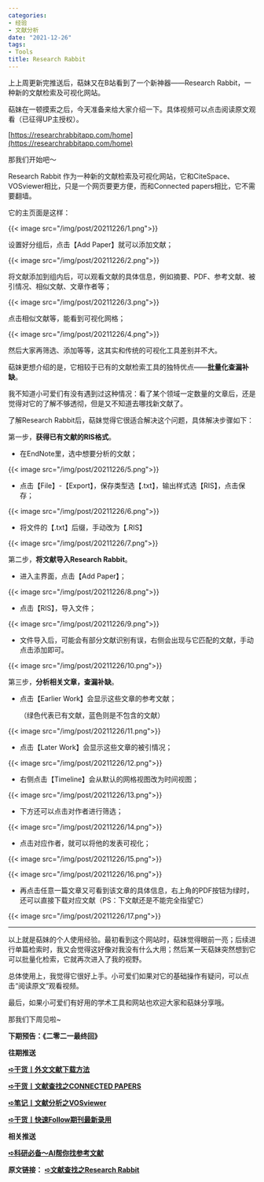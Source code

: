 ```yaml
---
categories:
- 经验
- 文献分析
date: "2021-12-26"
tags:
- Tools
title: Research Rabbit
---
```


上上周更新完推送后，萜妹又在B站看到了一个新神器——Research Rabbit，一种新的文献检索及可视化网站。

<!--more-->

萜妹在一顿摸索之后，今天准备来给大家介绍一下。具体视频可以点击阅读原文观看（已征得UP主授权）。

[https://researchrabbitapp.com/home](https://researchrabbitapp.com/home)

那我们开始吧～

Research Rabbit 作为一种新的文献检索及可视化网站，它和CiteSpace、VOSviewer相比，只是一个网页要更方便，而和Connected papers相比，它不需要翻墙。

它的主页面是这样：

{{< image src="/img/post/20211226/1.png">}}

设置好分组后，点击【Add Paper】就可以添加文献；

{{< image src="/img/post/20211226/2.png">}}

将文献添加到组内后，可以观看文献的具体信息，例如摘要、PDF、参考文献、被引情况、相似文献、文章作者等；

{{< image src="/img/post/20211226/3.png">}}

点击相似文献等，能看到可视化网格；

{{< image src="/img/post/20211226/4.png">}}

然后大家再筛选、添加等等，这其实和传统的可视化工具差别并不大。

萜妹更想介绍的是，它相较于已有的文献检索工具的独特优点——**批量化查漏补缺**。

我不知道小可爱们有没有遇到过这种情况：看了某个领域一定数量的文章后，还是觉得对它的了解不够透彻，但是又不知道去哪找新文献了。

了解Research Rabbit后，萜妹觉得它很适合解决这个问题，具体解决步骤如下：

第一步，**获得已有文献的RIS格式**。

- 在EndNote里，选中想要分析的文献；

{{< image src="/img/post/20211226/5.png">}}

- 点击【File】-【Export】，保存类型选【.txt】，输出样式选【RIS】，点击保存；

{{< image src="/img/post/20211226/6.png">}}

- 将文件的【.txt】后缀，手动改为【.RIS】

{{< image src="/img/post/20211226/7.png">}}

第二步，**将文献导入Research Rabbit**。

- 进入主界面，点击【Add Paper】；

{{< image src="/img/post/20211226/8.png">}}

- 点击【RIS】，导入文件；

{{< image src="/img/post/20211226/9.png">}}

- 文件导入后，可能会有部分文献识别有误，右侧会出现与它匹配的文献，手动点击添加即可。

{{< image src="/img/post/20211226/10.png">}}

第三步，**分析相关文章，查漏补缺**。

- 点击【Earlier Work】会显示这些文章的参考文献；

  （绿色代表已有文献，蓝色则是不包含的文献）

{{< image src="/img/post/20211226/11.png">}}

- 点击【Later Work】会显示这些文章的被引情况；

{{< image src="/img/post/20211226/12.png">}}

- 右侧点击【Timeline】会从默认的网格视图改为时间视图；

{{< image src="/img/post/20211226/13.png">}}

- 下方还可以点击对作者进行筛选；

{{< image src="/img/post/20211226/14.png">}}

- 点击对应作者，就可以将他的发表可视化；

{{< image src="/img/post/20211226/15.png">}}

{{< image src="/img/post/20211226/16.png">}}

- 再点击任意一篇文章又可看到该文章的具体信息，右上角的PDF按钮为绿时，还可以直接下载对应文献（PS：下文献还是不能完全指望它）

{{< image src="/img/post/20211226/17.png">}}

---

以上就是萜妹的个人使用经验。最初看到这个网站时，萜妹觉得眼前一亮；后续进行单篇检索时，我又会觉得这好像对我没有什么大用；然后某一天萜妹突然想到它可以批量化检索，它就再次进入了我的视野。

总体使用上，我觉得它很好上手。小可爱们如果对它的基础操作有疑问，可以点击“阅读原文”观看视频。

最后，如果小可爱们有好用的学术工具和网站也欢迎大家和萜妹分享哦。

那我们下周见啦~

**下期预告：《二零二一最终回》**

**往期推送**

**[➪干货丨外文文献下载方法](https://mp.weixin.qq.com/s?__biz=MzIwMDk1OTM2OQ==&mid=2247484316&idx=1&sn=3705f21c9cf7c2ef8038a0144233177d&chksm=96f4777aa183fe6cef2f66a2d38eb39520cdfe8c089f87438dba63c7a6076b86417f9bd6fc92&token=392107249&lang=zh_CN&scene=21#wechat_redirect)**

**[➪干货丨文献查找之CONNECTED PAPERS](https://mp.weixin.qq.com/s?__biz=MzIwMDk1OTM2OQ==&mid=2247485434&idx=1&sn=339c57507a69d77be3833a7f818a7756&chksm=96f4731ca183fa0a6044750ff7538e1fdb5d2c2f4dd565f87eef601ea458c26ae677bdde6068&token=1965372886&lang=zh_CN&scene=21#wechat_redirect)**

**[➪笔记丨文献分析之VOSviewer](https://mp.weixin.qq.com/s?__biz=MzIwMDk1OTM2OQ==&mid=2247484940&idx=1&sn=329bec2a8a5b3f65fb66509720a33077&chksm=96f472eaa183fbfc3c2943fa6cbf8d31d2fd3d729358a7288b5eb8967d0bab4c57663139ead7&token=627264471&lang=zh_CN&scene=21#wechat_redirect)**

**[➪干货丨快速Follow期刊最新录用](https://mp.weixin.qq.com/s?__biz=MzIwMDk1OTM2OQ==&mid=2247486087&idx=1&sn=bf12184e0ede59613cad02909fdaaa8c&chksm=96f47e61a183f77742ef8507c9be31d04acc97f41f75332c6dc75b763aedf20ef2a8e02f76bb&token=1965372886&lang=zh_CN&scene=21#wechat_redirect)**

**相关推送**

**[➪科研必备～AI帮你找参考文献](https://mp.weixin.qq.com/s?__biz=MzI1NjUwMjQxMQ==&mid=2247503648&idx=1&sn=83ad5812bf95b14d9b0edb101d8453b6&scene=21#wechat_redirect)**

**原文链接：**
**[➪文献查找之Research Rabbit](https://mp.weixin.qq.com/s?__biz=MzIwMDk1OTM2OQ==&mid=2247486132&idx=1&sn=8754765a457a6277a2a4dcf6e83cb6cd&chksm=96f47e52a183f7449a049f84ef2222c71d4daf7499bebeb5278a12f30b2ea30cee83ee804fb0&token=1547359331&lang=zh_CN#rd)**
